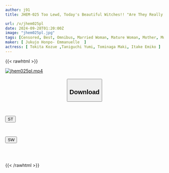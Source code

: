 ```yaml
---
author: j91
title: JHEM-025 Too Lewd, Today's Beautiful Witches!! "Are They Really In Their 50s?!" Their Sexual Desires Grow Stronger As They Get Older! 5 Beautiful Mature Women In Their 50s Indulge In Intense Sex For Pleasure, 120 Minutes

url: /v/jhem025pl
date: 2024-09-28T01:20:00Z
image: "jhem025pl.jpg"
tags: [Censored, Best, Omnibus, Married Woman, Mature Woman, Mother, Multiple Story	]
maker: [ Jukujo Honpo- Emmanuelle  ]
actress: [ Tokita Kozue ,Taniguchi Yumi, Tominaga Maki, Itake Emiko ]
---
```



{{< rawhtml >}}

<div class="video" data-videoid="AKVq09ayKOUmLA">
    <a href="javascript:;">
        <img src="/v/jhem025pl/jhem025pl.jpg" width="WIDTH" height="HEIGHT" alt="jhem025pl.mp4" loading="lazy">
    </a>
</div>

<script type="text/javascript" src="https://j91.asia/asset/on-demand-st.js"></script>

<br>
  <link rel="stylesheet" href="https://j91.asia/asset/bs5.css">
  
  <center>
  <button class="btn btn-primary" type="button" data-bs-toggle="collapse" data-bs-target=".multi-collapse" aria-expanded="false" aria-controls="multiCollapseExample1 multiCollapseExample2"><h2>Download</h2></button></center>
</p>
<div class="row">
  <div class="col">
    <div class="collapse multi-collapse" id="multiCollapseExample1">
      <div class="card card-body">
	      	      <br>
<div class="buttons">  
<p><a href="/v/jhem025pl/st.html" target="_blank"><button class="btn-hover color-3"><i class="fa fa-download"></i> ST</button></a></p></div>
    </div>
  </div>
</div>
  <div class="col">
    <div class="collapse multi-collapse" id="multiCollapseExample2">
      <div class="card card-body">
	      <br>
<div class="buttons">
<p><a href="/v/jhem025pl/sw.html" target="_blank"><button class="btn-hover color-2"><i class="fa fa-download"></i> SW</button></a></p></div>
<br><br>
      </div>
    </div>
  </div>
</div>

{{< /rawhtml >}}